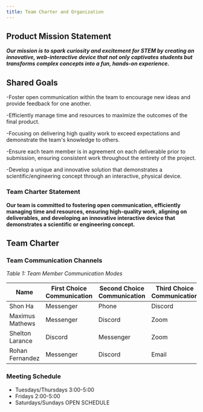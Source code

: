 ```yaml
---
title: Team Charter and Organization
---
```

## Product Mission Statement
**_Our mission is to spark curiosity and excitement for STEM by creating an innovative, web-interactive device that not only captivates students but transforms complex concepts into a fun, hands-on experience._**

## Shared Goals
-Foster open communication within the team to encourage new ideas and provide feedback for one another.

-Efficiently manage time and resources to maximize the outcomes of the final product.

-Focusing on delivering high quality work to exceed expectations and demonstrate the team's knowledge to others.

-Ensure each team member is in agreement on each deliverable prior to submission, ensuring consistent work throughout the entirety of the project.

-Develop a unique and innovative solution that demonstrates a scientific/engineering concept through an interactive, physical device.

### Team Charter Statement

**Our team is committed to fostering open communication, efficiently managing time and resources, ensuring high-quality work, aligning on deliverables, and developing an innovative interactive device that demonstrates a scientific or engineering concept.**

## Team Charter

### Team Communication Channels

_Table 1: Team Member Communication Modes_

| Name | First Choice Communication | Second Choice Communication | Third Choice Communication |
| ------------- | ------------- | -------------------------------| ---------------------------|
| Shon Ha  | Messenger | Phone | Discord |
| Maximus Mathews | Messenger  | Discord | Zoom |
| Shelton Larance | Discord | Messenger | Zoom |
| Rohan Fernandez | Messenger | Discord | Email |

### Meeting Schedule

- Tuesdays/Thursdays 3:00-5:00
- Fridays 2:00-5:00
- Saturdays/Sundays OPEN SCHEDULE
